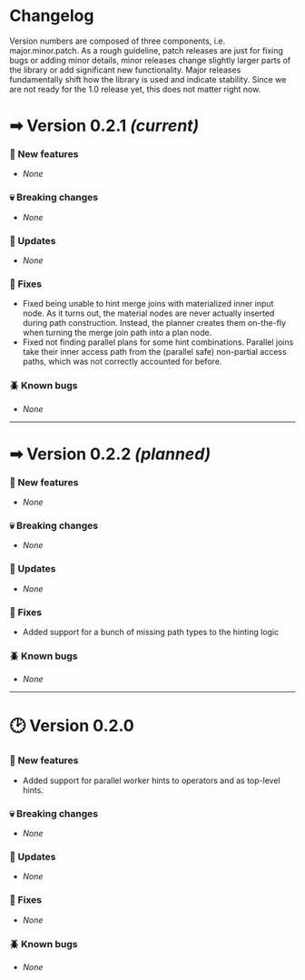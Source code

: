 # Changelog

Version numbers are composed of three components, i.e. major.minor.patch.
As a rough guideline, patch releases are just for fixing bugs or adding minor details, minor releases change slightly
larger parts of the library or add significant new functionality.
Major releases fundamentally shift how the library is used and indicate stability.
Since we are not ready for the 1.0 release yet, this does not matter right now.

# ➡ Version 0.2.1 _(current)_

### 🐣 New features
- _None_

### 💀 Breaking changes
- _None_

### 📰 Updates
- _None_

### 🏥 Fixes
- Fixed being unable to hint merge joins with materialized inner input node. As it turns out, the material nodes are never
  actually inserted during path construction. Instead, the planner creates them on-the-fly when turning the merge join path
  into a plan node.
- Fixed not finding parallel plans for some hint combinations. Parallel joins take their inner access path from the (parallel
  safe) non-partial access paths, which was not correctly accounted for before.

### 🪲 Known bugs
- _None_

---

# ➡ Version 0.2.2 _(planned)_

### 🐣 New features
- _None_

### 💀 Breaking changes
- _None_

### 📰 Updates
- _None_

### 🏥 Fixes
- Added support for a bunch of missing path types to the hinting logic

### 🪲 Known bugs
- _None_

---


# 🕑 Version 0.2.0

### 🐣 New features
- Added support for parallel worker hints to operators and as top-level hints.

### 💀 Breaking changes
- _None_

### 📰 Updates
- _None_

### 🏥 Fixes
- _None_

### 🪲 Known bugs
- _None_
